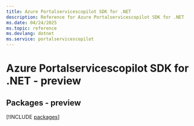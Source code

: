 ```yaml
---
title: Azure Portalservicescopilot SDK for .NET
description: Reference for Azure Portalservicescopilot SDK for .NET
ms.date: 04/24/2025
ms.topic: reference
ms.devlang: dotnet
ms.service: portalservicescopilot
---
```

# Azure Portalservicescopilot SDK for .NET - preview
## Packages - preview
[!INCLUDE [packages](portalservicescopilot-index.md)]